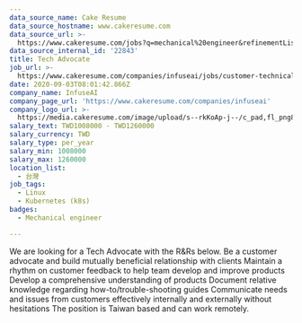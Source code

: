 ```yaml
---
data_source_name: Cake Resume
data_source_hostname: www.cakeresume.com
data_source_url: >-
  https://www.cakeresume.com/jobs?q=mechanical%20engineer&refinementList%5Blang_name%5D%5B0%5D=English&refinementList%5Bsalary_type%5D=per_year&range%5Bsalary_range%5D%5Bmin%5D=1000000&page=3
data_source_internal_id: '22843'
title: Tech Advocate
job_url: >-
  https://www.cakeresume.com/companies/infuseai/jobs/customer-technical-support-engineer
date: 2020-09-03T08:01:42.866Z
company_name: InfuseAI
company_page_url: 'https://www.cakeresume.com/companies/infuseai'
company_logo_url: >-
  https://media.cakeresume.com/image/upload/s--rkKoAp-j--/c_pad,fl_png8,h_200,w_200/v1599116834/cxaf2uwm0l8wrvazu3ms.png
salary_text: TWD1008000 - TWD1260000
salary_currency: TWD
salary_type: per_year
salary_min: 1008000
salary_max: 1260000
location_list:
  - 台灣
job_tags:
  - Linux
  - Kubernetes (k8s)
badges:
  - Mechanical engineer

---
```


We are looking for a Tech Advocate with the R&Rs below. Be a customer advocate and build mutually beneficial relationship with clients Maintain a rhythm on customer feedback to help team develop and improve products Develop a comprehensive understanding of products Document relative knowledge regarding how-to/trouble-shooting guides Communicate needs and issues from customers effectively internally and externally without hesitations The position is Taiwan based and can work remotely.